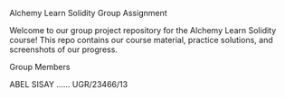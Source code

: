 Alchemy Learn Solidity Group Assignment

Welcome to our group project repository for the Alchemy Learn Solidity course! This repo contains our course material, practice solutions, and screenshots of our progress.

Group Members

ABEL SISAY ...... UGR/23466/13

